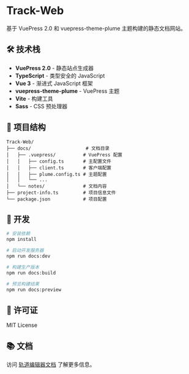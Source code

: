 # Track-Web

基于 VuePress 2.0 和 vuepress-theme-plume 主题构建的静态文档网站。

## 🛠️ 技术栈

- **VuePress 2.0** - 静态站点生成器
- **TypeScript** - 类型安全的 JavaScript
- **Vue 3** - 渐进式 JavaScript 框架
- **vuepress-theme-plume** - VuePress 主题
- **Vite** - 构建工具
- **Sass** - CSS 预处理器

## 📁 项目结构

```
Track-Web/
├── docs/                    # 文档目录
│   ├── .vuepress/          # VuePress 配置
│   │   ├── config.ts       # 主配置文件
│   │   ├── client.ts       # 客户端配置
│   │   ├── plume.config.ts # 主题配置
│   │   └── ...
│   └── notes/              # 文档内容
├── project-info.ts         # 项目信息文件
└── package.json            # 项目配置
```

## 🚀 开发

```bash
# 安装依赖
npm install

# 启动开发服务器
npm run docs:dev

# 构建生产版本
npm run docs:build

# 预览构建结果
npm run docs:preview
```

## 📄 许可证

MIT License

## 📚 文档

访问 [轨道编辑器文档](https://chimame-bean.github.io/Track-Web/) 了解更多信息。
